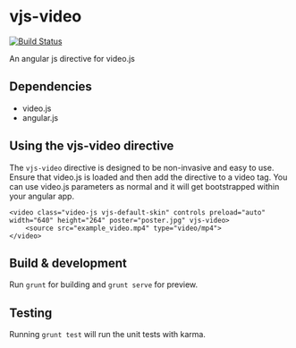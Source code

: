 # vjs-video

[![Build Status](https://travis-ci.org/LonnyGomes/vjs-video.svg)](https://travis-ci.org/LonnyGomes/vjs-video)

An angular js directive for video.js


## Dependencies

* video.js
* angular.js

## Using the vjs-video directive

The `vjs-video` directive is designed to be non-invasive and easy to use. Ensure that video.js is loaded and then add the directive to a video tag. You can use video.js parameters as normal and it will get bootstrapped within your angular app.

```
<video class="video-js vjs-default-skin" controls preload="auto" width="640" height="264" poster="poster.jpg" vjs-video>
    <source src="example_video.mp4" type="video/mp4">
</video>
```

## Build & development

Run `grunt` for building and `grunt serve` for preview.

## Testing

Running `grunt test` will run the unit tests with karma.
